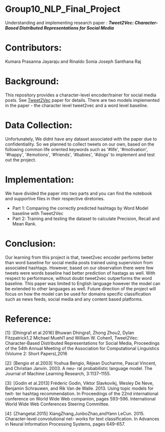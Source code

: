 # Group10_NLP_Final_Project
Understanding and implementing research paper : ***Tweet2Vec: Character-Based Distributed Representations for Social Media***

# Contributors: 
Kumara Prasanna Jayaraju and Rinaldo Sonia Joseph Santhana Raj

# Background:
This repository provides a character-level encoder/trainer for social media posts. See [Tweet2Vec](https://arxiv.org/abs/1605.03481) paper for details. There are two models implemented in the paper - the character level tweet2vec and a word level baseline. 

# Data Collection:
Unfortunately, We didnt have any dataset associated with the paper due to confidentiality. So we planned to collect tweets on our own, based on the following common life oriented keywords such as '#life', '#motivation', '#happy', '#emotions', '#friends', '#babies', '#dogs' to implement and test out the project.

# Implementation:
We have divided the paper into two parts and you can find the notebook and supportive files in their respective diretories.
- Part 1: Comparing the correctly predicted hashtags by Word Model baseline with Tweet2Vec
- Part 2: Training and testing the dataset to calculate Precision, Recall and Mean Rank.

# Conclusion:
Our learning from this project is that, tweet2vec encoder performs better than word baseline for social media posts trained using supervision from associated hashtags. However, based on our observation there were few tweets were words baseline had better prediction of hastags as well. With respect to performance, without doubt tweet2vec outperforms the word baseline. This paper was limited to English language however the model can be extended to other languages as well. Future direction of the project will focus on how the model can be used for domains specific classification such as news feeds, social media and any content based platforms.

# Reference:
[1]: [Dhingra1 et al.2016] Bhuwan Dhingra1, Zhong Zhou2, Dylan Fitzpatrick1,2
Michael Muehl1 and William W. Cohen1, Tweet2Vec: Character-Based Distributed Representations for Social Media, Proceedings of the 54th Annual Meeting of the Association for Computational Linguistics (Volume 2: Short Papers),2016

[2]: [Bengio et al.2003] Yoshua Bengio, Réjean Ducharme, Pascal Vincent, and Christian Janvin. 2003. A neu- ral probabilistic language model. The Journal of Machine Learning Research, 3:1137–1155.

[3]: [Godin et al.2013] Fréderic Godin, Viktor Slavkovikj, Wesley De Neve, Benjamin Schrauwen, and Rik Van de Walle. 2013. Using topic models for twit- ter hashtag recommendation. In Proceedings of the 22nd international conference on World Wide Web companion, pages 593–596. International World Wide Web Conferences Steering Committee.

[4]: [Zhangetal.2015] XiangZhang,JunboZhao,andYann LeCun. 2015. Character-level convolutional net- works for text classification. In Advances in Neural Information Processing Systems, pages 649–657.

